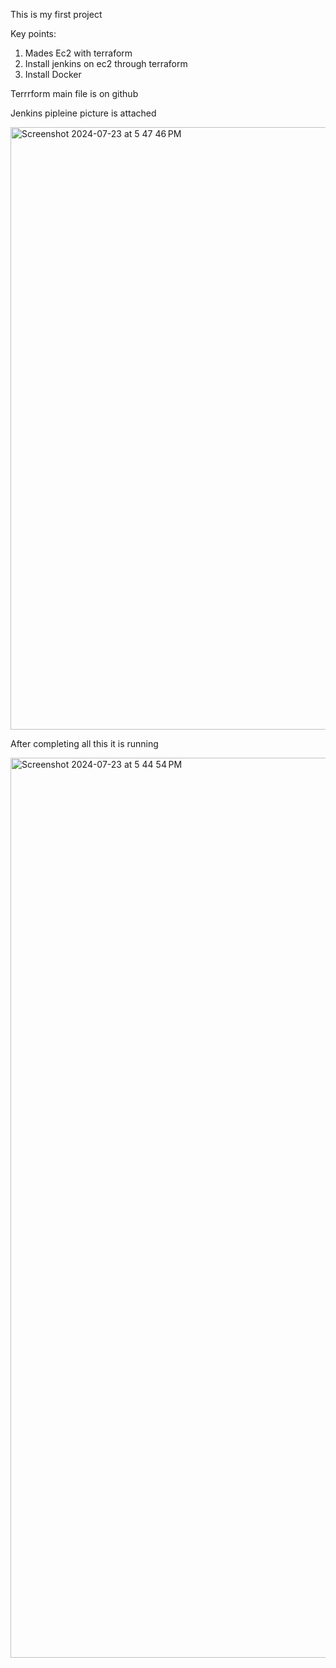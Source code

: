 This is my first project

Key points:

1. Mades Ec2 with terraform
2. Install jenkins on ec2 through terraform
3. Install Docker

Terrrform main file is on github

Jenkins pipleine picture is attached 

<img width="964" alt="Screenshot 2024-07-23 at 5 47 46 PM" src="https://github.com/user-attachments/assets/f5d44ee8-94af-437f-a704-3727b3233d59">

After completing all this it is running

<img width="1440" alt="Screenshot 2024-07-23 at 5 44 54 PM" src="https://github.com/user-attachments/assets/e37037ee-1a3a-4fc8-9589-107c0f307909">
